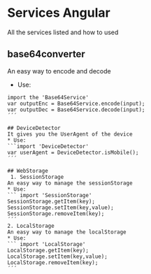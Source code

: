 # Services Angular
All the services listed and how to used

## base64converter
An easy way to encode and decode
 * Use:
 ```
 import the 'Base64Service'
 var outputEnc = Base64Service.encode(input);
 var outputDec = Base64Service.decode(input);
 ´´´

## DeviceDetector
It gives you the UserAgent of the device
 * Use: 
 ```import 'DeviceDetector'
 var userAgent = DeviceDetector.isMobile();
 ´´´

 ## WebStorage
  1. SessionStorage
 An easy way to manage the sessionStorage
 * Use:
 ``` import 'SessionStorage'
 SessionStorage.getItem(key);
 SessionStorage.setItem(key,value);
 SessionStorage.removeItem(key);
´´´
2. LocalStorage
 An easy way to manage the localStorage
 * Use:
 ``` import 'LocalStorage'
 LocalStorage.getItem(key);
 LocalStorage.setItem(key,value);
 LocalStorage.removeItem(key);
´´´
